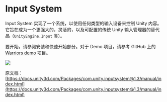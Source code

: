 # Input System

Input System 实现了一个系统，以使用任何类型的输入设备来控制 Unity 内容。它旨在成为一个更强大的，灵活的，以及可配置的传统 Unity 输入管理器的替代品（`UnityEngine.Input` 类）。

要开始，请参阅安装和快速开始部分。对于 Demo 项目，请参考 GitHub 上的 [Warriors demo](https://github.com/UnityTechnologies/InputSystem_Warriors) 项目。

![](https://docs.unity3d.com/Packages/com.unity.inputsystem@1.3/manual/images/MyGameActions.png)

原文档：[https://docs.unity3d.com/Packages/com.unity.inputsystem@1.3/manual/index.html](https://docs.unity3d.com/Packages/com.unity.inputsystem@1.3/manual/index.html)